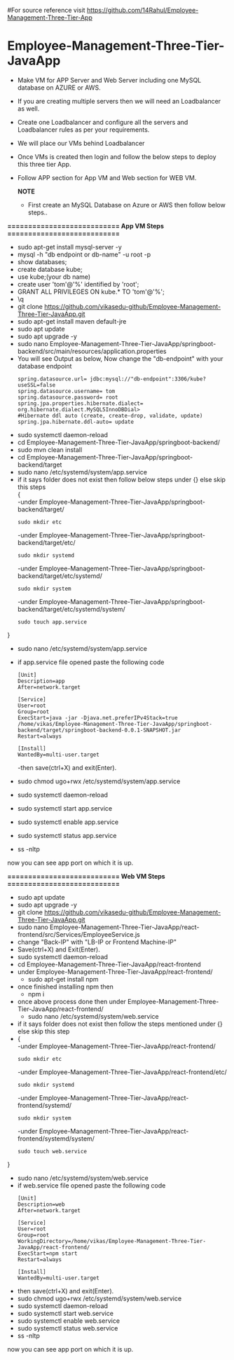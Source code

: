 #For source reference visit https://github.com/14Rahul/Employee-Management-Three-Tier-App
# Employee-Management-Three-Tier-JavaApp
- Make VM for APP Server and Web Server including one MySQL database on AZURE or AWS.
- If you are creating multiple servers then we will need an Loadbalancer as well.
- Create one Loadbalancer and configure all the servers and Loadbalancer rules as per your requirements.
- We will place our VMs behind Loadbalancer
- Once VMs is created then login and follow the below steps to deploy this three tier App.
- Follow APP section for App VM and Web section for WEB VM.

  **NOTE**
  - First create an MySQL Database on Azure or AWS then follow below steps..

**=========================== App VM Steps ===========================**   

- sudo apt-get install mysql-server -y
- mysql -h "db endpoint or db-name" -u root -p
- show databases;
- create database kube;
- use kube;(your db name)
- create user 'tom'@'%' identified by 'root';
- GRANT ALL PRIVILEGES ON kube.* TO 'tom'@'%';
- \q
- git clone https://github.com/vikasedu-github/Employee-Management-Three-Tier-JavaApp.git
- sudo apt-get install maven default-jre
- sudo apt update
- sudo apt upgrade -y
- sudo nano Employee-Management-Three-Tier-JavaApp/springboot-backend/src/main/resources/application.properties
- You will see Output as below, Now change the "db-endpoint" with your database endpoint
  ```
  spring.datasource.url= jdbc:mysql://"db-endpoint":3306/kube?useSSL=false
  spring.datasource.username= tom
  spring.datasource.password= root
  spring.jpa.properties.hibernate.dialect= org.hibernate.dialect.MySQL5InnoDBDial>
  #Hibernate ddl auto (create, create-drop, validate, update)
  spring.jpa.hibernate.ddl-auto= update
  ```
- sudo systemctl daemon-reload
- cd Employee-Management-Three-Tier-JavaApp/springboot-backend/
- sudo mvn clean install
- cd Employee-Management-Three-Tier-JavaApp/springboot-backend/target
- sudo nano /etc/systemd/system/app.service
- if it says folder does not exist then follow below steps under {} else skip this steps   
  {  
  -under Employee-Management-Three-Tier-JavaApp/springboot-backend/target/
  ```
  sudo mkdir etc
  ```
  -under Employee-Management-Three-Tier-JavaApp/springboot-backend/target/etc/
  ```
  sudo mkdir systemd
  ```
  -under Employee-Management-Three-Tier-JavaApp/springboot-backend/target/etc/systemd/
  ```
  sudo mkdir system
  ```
  -under Employee-Management-Three-Tier-JavaApp/springboot-backend/target/etc/systemd/system/
  ```
  sudo touch app.service
  ```
 }   
- sudo nano /etc/systemd/system/app.service
- if app.service file opened paste the following code
  ```
  [Unit]
  Description=app
  After=network.target

  [Service]
  User=root
  Group=root
  ExecStart=java -jar -Djava.net.preferIPv4Stack=true /home/vikas/Employee-Management-Three-Tier-JavaApp/springboot-backend/target/springboot-backend-0.0.1-SNAPSHOT.jar
  Restart=always

  [Install]
  WantedBy=multi-user.target
  ```
  -then save(ctrl+X) and exit(Enter).
  
- sudo chmod ugo+rwx /etc/systemd/system/app.service
- sudo systemctl daemon-reload
- sudo systemctl start app.service
- sudo systemctl enable app.service
- sudo systemctl status app.service
- ss -nltp

now you can see app port on which it is up.


**=========================== Web VM Steps ===========================**

- sudo apt update
- sudo apt upgrade -y
- git clone https://github.com/vikasedu-github/Employee-Management-Three-Tier-JavaApp.git
- sudo nano Employee-Management-Three-Tier-JavaApp/react-frontend/src/Services/EmployeeService.js  
- change "Back-IP" with "LB-IP or Frontend Machine-IP"
- Save(ctrl+X) and Exit(Enter).
- sudo systemctl daemon-reload
- cd Employee-Management-Three-Tier-JavaApp/react-frontend
- under Employee-Management-Three-Tier-JavaApp/react-frontend/  
   - sudo apt-get install npm
- once finished installing npm then  
   - npm i
- once above process done then under Employee-Management-Three-Tier-JavaApp/react-frontend/
   - sudo nano /etc/systemd/system/web.service
- if it says folder does not exist then follow the steps mentioned under {} else skip this step  
- {  
   -under Employee-Management-Three-Tier-JavaApp/react-frontend/
    ``` 
    sudo mkdir etc
    ```  
   -under Employee-Management-Three-Tier-JavaApp/react-frontend/etc/
   ```
   sudo mkdir systemd
   ```
   -under Employee-Management-Three-Tier-JavaApp/react-frontend/systemd/
   ``` 
   sudo mkdir system
   ```
   -under Employee-Management-Three-Tier-JavaApp/react-frontend/systemd/system/
   ```
   sudo touch web.service
   ``` 
}  
- sudo nano /etc/systemd/system/web.service
- if web.service file opened paste the following code
   ```
   [Unit]
   Description=web
   After=network.target

   [Service]
   User=root
   Group=root
   WorkingDirectory=/home/vikas/Employee-Management-Three-Tier-JavaApp/react-frontend/
   ExecStart=npm start
   Restart=always

   [Install]
   WantedBy=multi-user.target
   ```  
- then save(ctrl+X) and exit(Enter).
- sudo chmod ugo+rwx /etc/systemd/system/web.service
- sudo systemctl daemon-reload
- sudo systemctl start web.service
- sudo systemctl enable web.service
- sudo systemctl status web.service
- ss -nltp   
    
now you can see app port on which it is up.  




